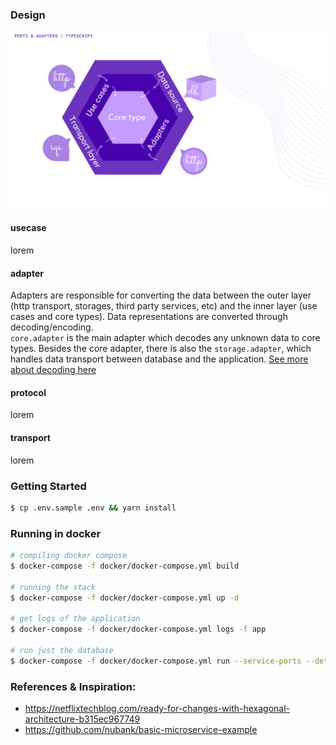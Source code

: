 ### Design

![ports & adapters](./docs/ports-and-adapters.png)

#### usecase
lorem

#### adapter
Adapters are responsible for converting the data between the outer layer
(http transport, storages, third party services, etc) and the inner layer
(use cases and core types). Data representations are converted through decoding/encoding.  
`core.adapter` is the main adapter which decodes any unknown data to core types.
Besides the core adapter, there is also the `storage.adapter`, which handles
data transport between database and the application. [See more about decoding here](http://google.com)

#### protocol
lorem

#### transport
lorem


### Getting Started

```bash
$ cp .env.sample .env && yarn install
```

### Running in docker

```bash
# compiling docker compose
$ docker-compose -f docker/docker-compose.yml build

# running the stack
$ docker-compose -f docker/docker-compose.yml up -d

# get logs of the application
$ docker-compose -f docker/docker-compose.yml logs -f app

# run just the database
$ docker-compose -f docker/docker-compose.yml run --service-ports --detach db
```

### References & Inspiration:
* https://netflixtechblog.com/ready-for-changes-with-hexagonal-architecture-b315ec967749
* https://github.com/nubank/basic-microservice-example
